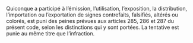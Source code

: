Quiconque a participé à l’émission, l’utilisation, l’exposition, la distribution, l’importation ou l’exportation de signes contrefaits, falsifiés, altérés ou colorés, est puni des peines prévues aux articles 285, 286 et 287 du présent code, selon les distinctions qui y sont portées.
La tentative est punie au même titre que l’infraction.